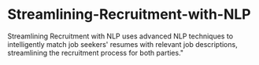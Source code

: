 # Streamlining-Recruitment-with-NLP
Streamlining Recruitment with NLP uses advanced NLP techniques to intelligently match job seekers' resumes with relevant job descriptions, streamlining the recruitment process for both parties."
